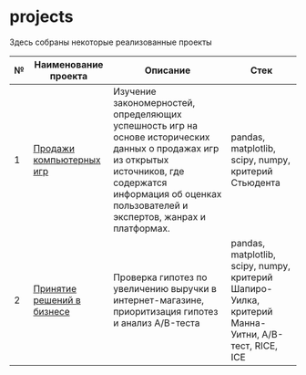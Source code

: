 # projects

Здесь собраны некоторые реализованные проекты

| № |	Наименование проекта	| Описание	| Стек |
| - | --- | --- | --- |
| 1 | [Продажи компьютерных игр](https://github.com/yulia-alexeychuk/projects/tree/2c596e5c11d58db06e35f9d0ece1ec2446a125dd/project_games_success) | Изучение закономерностей, определяющих успешность игр на основе исторических данных о продажах игр из открытых источников, где содержатся информация об оценках пользователей и экспертов, жанрах и платформах. | pandas, matplotlib, scipy, numpy, критерий Стьюдента |
| 2 | [Принятие решений в бизнесе](https://github.com/yulia-alexeychuk/projects/tree/2c596e5c11d58db06e35f9d0ece1ec2446a125dd/project_business) | Проверка гипотез по увеличению выручки в интернет-магазине, приоритизация гипотез и анализ A/B-теста | pandas, matplotlib, scipy, numpy, критерий Шапиро-Уилка, критерий Манна-Уитни, A/B-тест, RICE, ICE |
